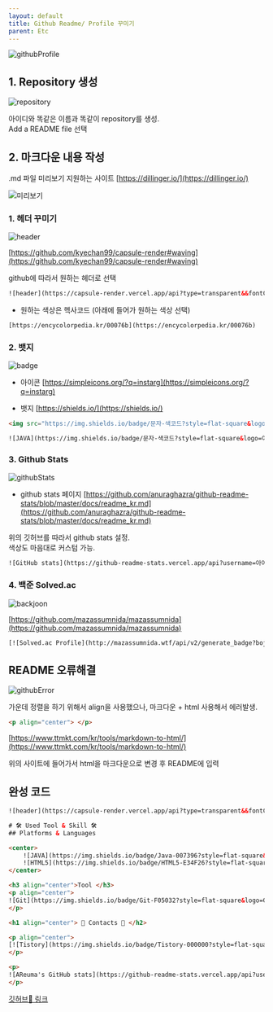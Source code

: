 ```yaml
---
layout: default
title: Github Readme/ Profile 꾸미기 
parent: Etc
---
```


![githubProfile](../../assets/images/Etc/GithubDeco/githubReadme.png)  
  
## 1. Repository 생성
  
![repository](../../assets/images/Etc/GithubDeco/repository.png)

아이디와 똑같은 이름과 똑같이 repository를 생성.  
Add a README file 선택 
  
## 2. 마크다운 내용 작성   
.md 파일 미리보기 지원하는 사이트 
[https://dillinger.io/](https://dillinger.io/) 
    
![미리보기](../../assets/images/Etc/GithubDeco/preview.png)


### 1. 헤더 꾸미기 
  
![header](../../assets/images/Etc/GithubDeco/header.png)

[https://github.com/kyechan99/capsule-render#waving](https://github.com/kyechan99/capsule-render#waving) 
  
  github에 따라서 원하는 헤더로 선택

 ~~~ html
 ![header](https://capsule-render.vercel.app/api?type=transparent&&fontColor=색상&height=300&section=header&text=내용&fontSize=100)
 ~~~

 - 원하는 색상은 헥사코드 (아래에 들어가 원하는 색상 선택)
 ~~~
 [https://encycolorpedia.kr/00076b](https://encycolorpedia.kr/00076b)
 ~~~
  

### 2. 뱃지 
  
![badge](../../assets/images/Etc/GithubDeco/badge.png)
  
- 아이콘 
[https://simpleicons.org/?q=instarg](https://simpleicons.org/?q=instarg)
  
- 뱃지 
[https://shields.io/](https://shields.io/)


~~~ html
<img src="https://img.shields.io/badge/문자-색코드?style=flat-square&logo=이미지 이름&logoColor=white"/></a>
~~~
  
~~~ html
![JAVA](https://img.shields.io/badge/문자-색코드?style=flat-square&logo=이미지 이름&logoColor=white)  
~~~

  
### 3. Github Stats
![githubStats](../../assets/images/Etc/GithubDeco/githubStats.png)  

- github stats 페이지
[https://github.com/anuraghazra/github-readme-stats/blob/master/docs/readme_kr.md](https://github.com/anuraghazra/github-readme-stats/blob/master/docs/readme_kr.md)
  
 위의 깃허브를 따라서 github stats 설정.  
 색상도 마음대로 커스텀 가능. 

 ~~~ html
 ![GitHub stats](https://github-readme-stats.vercel.app/api?username=아아디&show_icons=true&title_color=색상&text_color=색상&icon_color=색상&bg_color=색상&locale=언어)
 ~~~

### 4. 백준 Solved.ac 
  
![backjoon](../../assets/images/Etc/GithubDeco/backjoon.png)
  

[https://github.com/mazassumnida/mazassumnida](https://github.com/mazassumnida/mazassumnida)
  

~~~ html
[![Solved.ac Profile](http://mazassumnida.wtf/api/v2/generate_badge?boj=아이디)](https://solved.ac/아이디/)
~~~

  
## README 오류해결 
  
![githubError](../../assets/images/Etc/GithubDeco/githubError.png)
  
가운데 정렬을 하기 위해서 align을 사용했으나, 마크다운 + html 사용해서 에러발생. 
  
``` html
<p align="center"> </p>
```
  
[https://www.ttmkt.com/kr/tools/markdown-to-html/](https://www.ttmkt.com/kr/tools/markdown-to-html/)  

위의 사이트에 들어가서 html을 마크다운으로 변경 후 README에 입력


  

## 완성 코드 

~~~ html
![header](https://capsule-render.vercel.app/api?type=transparent&&fontColor=003458&height=300&section=header&text=Areuma&fontSize=100)

# 🛠 Used Tool & Skill 🛠
## Platforms & Languages

<center>
    ![JAVA](https://img.shields.io/badge/Java-007396?style=flat-square&logo=Java&logoColor=white)   ![Python](https://img.shields.io/badge/Python-3776AB?style=flat-square&logo=Python&logoColor=white) ![Spring](https://img.shields.io/badge/Spring-6DB33F?style=flat-square&logo=Spring&logoColor=white) ![SpringBoot](https://img.shields.io/badge/Spring_Boot-6DB33F?style=flat-square&logo=Spring%20Boot&logoColor=white) 
    ![HTML5](https://img.shields.io/badge/HTML5-E34F26?style=flat-square&logo=HTML5&logoColor=white) ![CSS3](https://img.shields.io/badge/CSS3-1572B6?style=flat-square&logo=CSS3&logoColor=white)    ![JavaScript](https://img.shields.io/badge/JavaScript-F7DF1E?style=flat-square&logo=JavaScript&logoColor=white)    ![Vue.js](https://img.shields.io/badge/Vue.js-4FC08D?style=flat-square&logo=Vue.js&logoColor=white) ![Vuetify](https://img.shields.io/badge/Vuetify-1867C0?style=flat-square&logo=Vuetify&logoColor=white)  ![MySQL](https://img.shields.io/badge/MySQL-4479A1?style=flat-square&logo=MySQL&logoColor=white) ![Oracle](https://img.shields.io/badge/Oracle-F80000.svg?&style=flat-square&logo=Oracle&logoColor=white)
</center>  

<h3 align="center">Tool </h3>
<p align="center">
![Git](https://img.shields.io/badge/Git-F05032?style=flat-square&logo=Git&logoColor=white) ![GitHub](https://img.shields.io/badge/GitHub-181717?style=flat-square&logo=GitHub&logoColor=white) ![Notion](https://img.shields.io/badge/Notion-000000?style=flat-square&logo=Notion&logoColor=white) ![IntelliJ_IDEA](https://img.shields.io/badge/IntelliJ_IDEA-000000?style=flat-square&logo=IntelliJ%20IDEA&logoColor=white) ![Visual Studio Code](https://img.shields.io/badge/Visual%20Studio%20Code-007ACC.svg?&style=flat-square&logo=Visual%20Studio%20Code&logoColor=white) 
</p>

<h1 align="center"> 🌟 Contacts 🌟 </h2>

<p align="center">
[![Tistory](https://img.shields.io/badge/Tistory-000000?style=flat-square&logo=Tistory&logoColor=white)](https://meur.tistory.com/)  [![Twitter](https://img.shields.io/badge/Twitter-1DA1F2?style=flat-square&logo=Twitter&logoColor=white)](https://twitter.com/muer_i) [![Gmail Badge](https://img.shields.io/badge/Gmail-d14836?style=flat-square&logo=Gmail&logoColor=white&link=mailto:kuuniin@gmail.com)](mailto:kuuniin@gmail.com)
</p>

<p>
![AReuma's GitHub stats](https://github-readme-stats.vercel.app/api?username=AReuma&show_icons=true&title_color=1b1a42&text_color=000000&icon_color=0b8ce5&bg_color=eff1f5&locale=en)&nbsp;&nbsp;&nbsp;[![Solved.ac Profile](http://mazassumnida.wtf/api/v2/generate_badge?boj=kuuniin)](https://solved.ac/kuuniin/) 
</p>
~~~
  
  

  
[깃허브🌱 링크](https://github.com/AReuma)